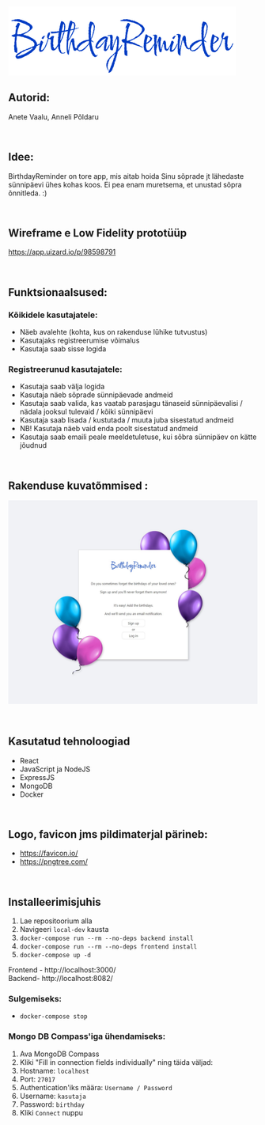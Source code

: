 ![Projekti logo](readme_file_pics/logo.png)

## Autorid:
Anete Vaalu, Anneli Põldaru

<br />

## Idee:
BirthdayReminder on tore app, mis aitab hoida Sinu sõprade jt lähedaste sünnipäevi ühes kohas koos. Ei pea enam muretsema, et unustad sõpra õnnitleda. :)

<br />

## Wireframe e Low Fidelity prototüüp
https://app.uizard.io/p/98598791

<br />

## Funktsionaalsused:
### Kõikidele kasutajatele:
* Näeb avalehte (kohta, kus on rakenduse lühike tutvustus)
* Kasutajaks registreerumise võimalus
* Kasutaja saab sisse logida

### Registreerunud kasutajatele:
* Kasutaja saab välja logida
* Kasutaja näeb sõprade sünnipäevade andmeid
* Kasutaja saab valida, kas vaatab parasjagu tänaseid sünnipäevalisi / nädala jooksul tulevaid / kõiki sünnipäevi
* Kasutaja saab lisada / kustutada / muuta juba sisestatud andmeid
* NB! Kasutaja näeb vaid enda poolt sisestatud andmeid
* Kasutaja saab emaili peale meeldetuletuse, kui sõbra sünnipäev on kätte jõudnud

<br />

## Rakenduse kuvatõmmised :
![HomePage](readme_file_pics/homePage.jpg)

<br />

## Kasutatud tehnoloogiad
* React
* JavaScript ja NodeJS
* ExpressJS
* MongoDB
* Docker

<br />

## Logo, favicon jms pildimaterjal pärineb:
* https://favicon.io/
* https://pngtree.com/

<br />

## Installeerimisjuhis
1. Lae repositoorium alla
2. Navigeeri `local-dev` kausta
3. `docker-compose run --rm --no-deps backend install`
4. `docker-compose run --rm --no-deps frontend install`
5. `docker-compose up -d`
  
Frontend - http://localhost:3000/  
Backend- http://localhost:8082/  
  
### Sulgemiseks:  
* `docker-compose stop`

### Mongo DB Compass'iga ühendamiseks:
1. Ava MongoDB Compass
2. Kliki "Fill in connection fields individually" ning täida väljad:
3. Hostname: `localhost`
4. Port: `27017`
5. Authentication'iks määra: `Username / Password`
6. Username: `kasutaja`
7. Password: `birthday`
8. Kliki `Connect` nuppu
